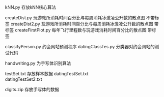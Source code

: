 
kNN.py              存放kNN核心算法

createDist.py       玩游戏所消耗时间百分比与每周消耗冰激凌公升数的散点图   不带标签
createDist2.py      玩游戏所消耗时间百分比与每周消耗冰激凌公升数的散点图   带标签
createFirstPlot.py  每年飞行里程数与玩游戏消耗时间百分比的散点图           带标签

classifyPerson.py   约会网站预测程序
datingClassTes.py   分类器对约会网站的测试代码

handwriting.py      为手写体识别算法

testSet.txt         存放样本数据
datingTestSet.txt   
datingTestSet2.txt  

digits.zip          存放手写体的数据
